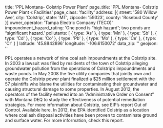 title: 'PPL Montana- Colstrip Power Plant'
page_title: 'PPL Montana- Colstrip Power Plant « Facilities'
page_class: 'facility'
address: [{
  street: '580 Willow Ave',
  city: 'Colstrip',
  state: 'MT',
  zipcode: '59323',
  county: 'Rosebud County'
}]
owner_operator: 'Tampa Electric Company (TECO)'
impoundment_hazard_rating: 'One pond is “high hazard”; two ponds are “significant hazard.'
pollutants: [
    {
      type: 'As'
    },
    {
      type: 'Mn'
    },
    {
      type: 'Sb'
    },
    {
      type: 'Cd'
    },
    {
      type: 'Co'
    },
    {
      type: 'Pb'
    },
    {
      type: 'Mo'
    },
    {
      type: 'Ce'
    },
    {
      type: 'Cr'
    }
]
latitude: '45.8842896'
longitude: '-106.6150072'
data_zip: ''
geojson: ''

PPL operates a network of nine coal ash impoundments at the Colstrip site. In 2003 a lawsuit was filed by residents of the town of Colstrip alleging groundwater pollution from the operations of Colstrip’s impoundments and waste ponds.  In May 2008 the five utility companies that jointly own and operate the Colstrip power plant finalized a $25 million settlement with the 57 plaintiffs who blame the utilities for contaminating their groundwater and causing structural damage to some properties. In August 2012, the operators of the facility entered into an “Administrative Order on Consent” with Montana DEQ to study the effectiveness of potential remediation strategies.  For more information about Colstrip, see EIP’s report Out of Control. Available here. In 2012, the EPA identified Colstrip as a location where coal ash disposal activities have been proven to contaminate ground and surface water. For more information, check this report.